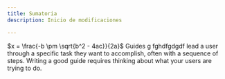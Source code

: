 ```yaml
---
title: Sumatoria
description: Inicio de modificaciones

---
```

 $x = \frac{-b \pm \sqrt{b^2 - 4ac}}{2a}$
Guides g fghdfgdgdf lead a user through a specific task they want to accomplish, often with a sequence of steps.
Writing a good guide requires thinking about what your users are trying to do.


